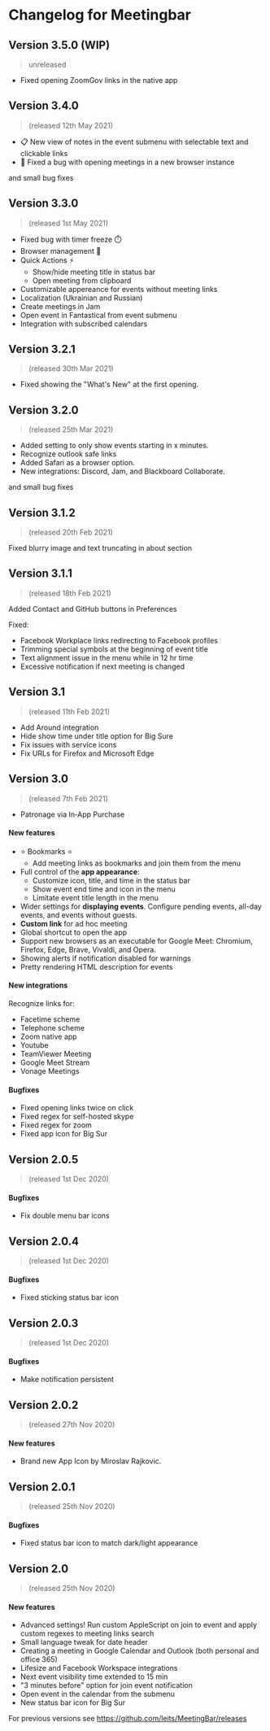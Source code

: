 # Changelog for Meetingbar


## Version 3.5.0 (WIP)
> unreleased

* Fixed opening ZoomGov links in the native app

## Version 3.4.0
> (released 12th May 2021)
* 📋 New view of notes in the event submenu with selectable text and clickable links
* 🧭 Fixed a bug with opening meetings in a new browser instance

and small bug fixes

## Version 3.3.0
> (released 1st May 2021)

* Fixed bug with timer freeze ⏱️
* Browser management 🧰
* Quick Actions ⚡
  * Show/hide meeting title in status bar
  * Open meeting from clipboard
* Customizable appereance for events without meeting links
* Localization (Ukrainian and Russian)
* Create meetings in Jam
* Open event in Fantastical from event submenu
* Integration with subscribed calendars

## Version 3.2.1
> (released 30th Mar 2021)

* Fixed showing the "What's New" at the first opening.

## Version 3.2.0
> (released 25th Mar 2021)

* Added setting to only show events starting in x minutes.
* Recognize outlook safe links
* Added Safari as a browser option.
* New integrations: Discord, Jam, and Blackboard Collaborate.

and small bug fixes

## Version 3.1.2
> (released 20th Feb 2021)

 Fixed blurry image and text truncating in about section

## Version 3.1.1
> (released 18th Feb 2021)

Added Contact and GitHub buttons in Preferences

Fixed:
* Facebook Workplace links redirecting to Facebook profiles
* Trimming special symbols at the beginning of event title
* Text alignment issue in the menu while in 12 hr time
* Excessive notification if next meeting is changed

## Version 3.1
> (released 11th Feb 2021)

* Add Around integration
* Hide show time under title option for Big Sure
* Fix issues with service icons
* Fix URLs for Firefox and Microsoft Edge 


## Version 3.0
> (released 7th Feb 2021)

* Patronage via In‑App Purchase

#### New features
* ⭐ Bookmarks ⭐
     * Add meeting links as bookmarks and join them from the menu
* Full control of the **app appearance**: 
     * Customize icon, title, and time in the status bar
     * Show event end time and icon in the menu
     * Limitate event title length in the menu
* Wider settings for **displaying events**. Configure pending events, all-day events, and events without guests.
* **Custom link** for ad hoc meeting
* Global shortcut to open the app
* Support new browsers as an executable for Google Meet: Chromium, Firefox, Edge, Brave, Vivaldi, and Opera.
* Showing alerts if notification disabled for warnings
* Pretty rendering HTML description for events

#### New integrations
Recognize links for:
* Facetime scheme
* Telephone scheme
* Zoom native app
* Youtube
* TeamViewer Meeting
* Google Meet Stream
* Vonage Meetings


#### Bugfixes
* Fixed opening links twice on click
* Fixed regex for self-hosted skype
* Fixed regex for zoom
* Fixed app icon for Big Sur 


## Version 2.0.5 
> (released 1st Dec 2020)

#### Bugfixes
* Fix double menu bar icons


## Version 2.0.4
> (released 1st Dec 2020)

#### Bugfixes

* Fixed sticking status bar icon


## Version 2.0.3 
> (released 1st Dec 2020)

#### Bugfixes

* Make notification persistent

## Version 2.0.2 
> (released 27th Nov 2020)

#### New features
* Brand new App Icon by Miroslav Rajkovic.

## Version 2.0.1 
> (released 25th Nov 2020)

#### Bugfixes
* Fixed status bar icon to match dark/light appearance

## Version 2.0 
> (released 25th Nov 2020)

#### New features
* Advanced settings! Run custom AppleScript on join to event and apply custom regexes to meeting links search
* Small language tweak for date header
* Creating a meeting in Google Calendar and Outlook (both personal and office 365)
* Lifesize and Facebook Workspace integrations
* Next event visibility time extended to 15 min
* "3 minutes before" option for join event notification
* Open event in the calendar from the submenu
* New status bar icon for Big Sur


For previous versions see  https://github.com/leits/MeetingBar/releases
